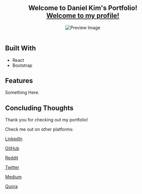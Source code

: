 <h2 align="center">
    Welcome to Daniel Kim's Portfolio!<br/>
    <a target="_blank" href="https://yoojeenkim.github.io/Daniel-Kims-Portfolio/">Welcome to my profile!</a>
</h2>
<div align="center">
    <img alt="Preview Image" src="#" />
</div>

<br/>

## Built With
- React
- Bootstrap

## Features

Something Here.

## Concluding Thoughts
Thank you for checking out my portfolio!

Check me out on other platforms:

[LinkedIn](https://www.linkedin.com/in/daniel-k-5555a28a/)

[GitHub](https://github.com/yoojeenkim)

[Reddit](https://www.reddit.com/user/daniel-eugene-k)

[Twitter](https://twitter.com/DanielEugeneK)

[Medium](https://medium.com/@danieleugene.k)

[Quora](https://www.quora.com/profile/Daniel-Kim-2056)